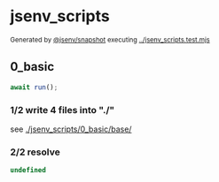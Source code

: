 # jsenv_scripts

<sub>
  Generated by <a href="https://github.com/jsenv/core/tree/main/packages/independent/snapshot">@jsenv/snapshot</a> executing <a href="../jsenv_scripts.test.mjs">../jsenv_scripts.test.mjs</a>
</sub>

## 0_basic

```js
await run();
```

### 1/2 write 4 files into "./"

see [./jsenv_scripts/0_basic/base/](./jsenv_scripts/0_basic/base/)

### 2/2 resolve

```js
undefined
```